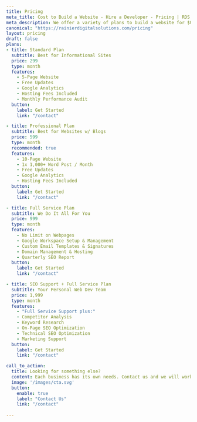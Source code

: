 ```yaml
---
title: Pricing
meta_title: Cost to Build a Website - Hire a Developer - Pricing | RDS
meta_description: We offer a variety of plans to build a website for $0 down from full-service website management, to blog copywriting, to a basic website build. Learn more here.
canonical: "https://rainierdigitalsolutions.com/pricing"
layout: pricing
draft: false
plans:
- title: Standard Plan
  subtitle: Best for Informational Sites
  price: 299
  type: month
  features:
    - 5-Page Website
    - Free Updates
    - Google Analytics
    - Hosting Fees Included
    - Monthly Performance Audit
  button:
    label: Get Started
    link: "/contact"

- title: Professional Plan
  subtitle: Best for Websites w/ Blogs
  price: 599
  type: month
  recommended: true
  features:
    - 10-Page Website
    - 1x 1,000+ Word Post / Month
    - Free Updates
    - Google Analytics
    - Hosting Fees Included
  button:
    label: Get Started
    link: "/contact"

- title: Full Service Plan
  subtitle: We Do It All For You
  price: 999
  type: month
  features:
    - No Limit on Webpages
    - Google Workspace Setup & Management
    - Custom Email Templates & Signatures
    - Domain Management & Hosting
    - Quarterly SEO Report
  button:
    label: Get Started
    link: "/contact"

- title: SEO Support + Full Service Plan
  subtitle: Your Personal Web Dev Team
  price: 1,999
  type: month
  features:
    - "Full Service Support plus:"
    - Competitor Analysis
    - Keyword Research
    - On-Page SEO Optimization
    - Technical SEO Optimization
    - Marketing Support
  button:
    label: Get Started
    link: "/contact"

call_to_action:
  title: Looking for something else?
  content: Each business has its own needs. Contact us and we will work with you if you have special requirements.
  image: '/images/cta.svg'
  button:
    enable: true
    label: "Contact Us"
    link: "/contact"
    
---
```

